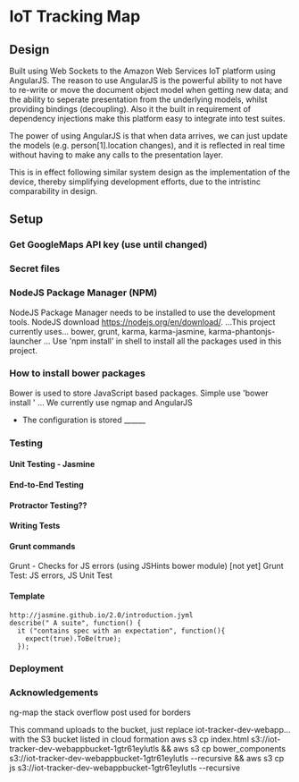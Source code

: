 # IoT Tracking Map
## Design
Built using Web Sockets to the Amazon Web Services IoT platform using AngularJS.
The reason to use AngularJS is the powerful ability to not have to re-write or move the document object model when getting new data;
and the ability to seperate presentation from the underlying models, whilst providing bindings (decoupling).
Also it the built in requirement of dependency injections make this platform easy to integrate into test suites.

The power of using AngularJS is that when data arrives, we can just update the models (e.g. person[1].location changes),
and it is reflected in real time without having to make any calls to the presentation layer.

This is in effect following similar system design as the implementation of the device, thereby simplifying development efforts,
due to the intristinc comparability in design.

## Setup
### Get GoogleMaps API key (use until changed)
### Secret files

### NodeJS Package Manager (NPM)
NodeJS Package Manager needs to be installed to use
the development tools.
NodeJS download https://nodejs.org/en/download/.
...This project currently uses... bower, grunt, karma, karma-jasmine, karma-phantonjs-launcher
...
Use 'npm install' in shell to install all the packages used
in this project.
### How to install bower packages
Bower is used to store JavaScript based packages.
Simple use 'bower install <package>'
... We currently use ngmap and AngularJS
- The configuration is stored ______


### Testing
#### Unit Testing - Jasmine
#### End-to-End Testing
#### Protractor Testing??
#### Writing Tests


#### Grunt commands
Grunt - Checks for JS errors (using JSHints bower module)
[not yet] Grunt Test: JS errors, JS Unit Test

#### Template
```
http://jasmine.github.io/2.0/introduction.jyml
describe(" A suite", function() {
  it ("contains spec with an expectation", function(){
    expect(true).ToBe(true);
  });

```

### Deployment

### Acknowledgements
ng-map
the stack overflow post used for borders

This command uploads to the bucket, just replace iot-tracker-dev-webapp... with the S3 bucket listed in cloud formation
aws s3 cp index.html s3://iot-tracker-dev-webappbucket-1gtr61eylutls && aws s3 cp bower_components s3://iot-tracker-dev-webappbucket-1gtr61eylutls --recursive && aws s3 cp js s3://iot-tracker-dev-webappbucket-1gtr61eylutls --recursive

